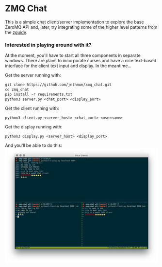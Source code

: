 # ZMQ Chat
This is a simple chat client/server implementation to explore the base ZeroMQ
API and, later, try integrating some of the higher level patterns from the
[zguide](http://zguide.zeromq.org/).

### Interested in playing around with it?
At the moment, you'll have to start all three components in separate windows.
There are plans to incorporate curses and have a nice text-based interface
for the client text input and display. In the meantime...

Get the server running with:
```
git clone https://github.com/jnthnwn/zmq_chat.git
cd zmq_chat
pip install -r requirements.txt
python3 server.py <chat_port> <display_port>
```

Get the client running with:
```
python3 client.py <server_host> <chat_port> <username>
```

Get the display running with:
```
python3 display.py <server_host> <display_port>
```

And you'll be able to do this:
![Chat client screenshot](/images/zmq_chat_screenshot.png)
